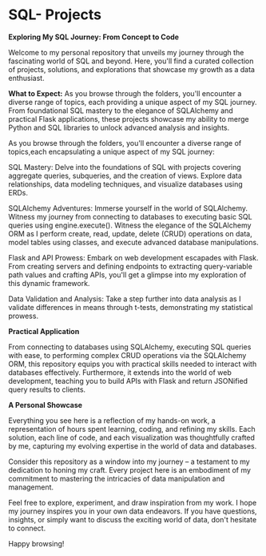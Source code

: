 # SQL- Projects

**Exploring My SQL Journey: From Concept to Code**

Welcome to my personal repository that unveils my journey through the fascinating world of SQL and beyond. Here, you'll find a curated collection of projects, solutions, and explorations that showcase my growth as a data enthusiast. 

**What to Expect:**
As you browse through the folders, you'll encounter a diverse range of topics, each providing a unique aspect of my SQL journey. From foundational SQL mastery to the elegance of SQLAlchemy and practical Flask applications, these projects showcase my ability to merge Python and SQL libraries to unlock advanced analysis and insights.

As you browse through the folders, you'll encounter a diverse range of topics,each encapsulating a unique aspect of my SQL journey:

SQL Mastery: Delve into the foundations of SQL with projects covering aggregate queries, subqueries, and the creation of views. Explore data relationships, data modeling techniques, and visualize databases using ERDs.

SQLAlchemy Adventures: Immerse yourself in the world of SQLAlchemy. Witness my journey from connecting to databases to executing basic SQL queries using engine.execute(). Witness the elegance of the SQLAlchemy ORM as I perform create, read, update, delete (CRUD) operations on data, model tables using classes, and execute advanced database manipulations.

Flask and API Prowess: Embark on web development escapades with Flask. From creating servers and defining endpoints to extracting query-variable path values and crafting APIs, you'll get a glimpse into my exploration of this dynamic framework.

Data Validation and Analysis: Take a step further into data analysis as I validate differences in means through t-tests, demonstrating my statistical prowess.

**Practical Application**

From connecting to databases using SQLAlchemy, executing SQL queries with ease, to performing complex CRUD operations via the SQLAlchemy ORM, this repository equips you with practical skills needed to interact with databases effectively. Furthermore, it extends into the world of web development, teaching you to build APIs with Flask and return JSONified query results to clients.


**A Personal Showcase**

Everything you see here is a reflection of my hands-on work, a representation of hours spent learning, coding, and refining my skills. Each solution, each line of code, and each visualization was thoughtfully crafted by me, capturing my evolving expertise in the world of data and databases.

Consider this repository as a window into my journey – a testament to my dedication to honing my craft. Every project here is an embodiment of my commitment to mastering the intricacies of data manipulation and management.

Feel free to explore, experiment, and draw inspiration from my work. I hope my journey inspires you in your own data endeavors. If you have questions, insights, or simply want to discuss the exciting world of data, don't hesitate to connect.


Happy browsing!




